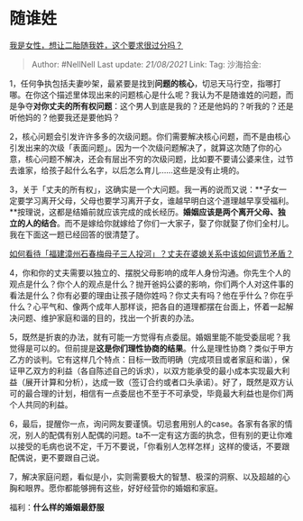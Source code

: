 # 随谁姓

[我是女性，想让二胎随我姓，这个要求很过分吗？](https://www.zhihu.com/question/329028307/answer/718976408)

> Author: #NellNell
> Last update: *21/08/2021*
> Link:
> Tag:
> 沙海拾金:

1，任何争执包括夫妻吵架，最紧要是找到**问题的核心**，切忌天马行空，指哪打哪。在你这个描述里体现出来的问题核心是什么呢？我认为不是随谁姓的问题，而是争夺**对你丈夫的所有权问题**：这个男人到底是我的？还是他妈的？听我的？还是听他妈的？他要我还是要他妈？

2，核心问题会引发许许多多的次级问题。你们需要解决核心问题，而不是由核心引发出来的次级「表面问题」。因为一个次级问题解决了，就算这次随了你的心意，核心问题不解决，还会有层出不穷的次级问题，比如要不要请公婆来住，过节去谁家，给孩子起什么名字，以后怎么育儿……这些是没有止境的。

3，关于「丈夫的所有权」，这确实是一个大问题。我一再的说而又说：**子女一定要学习离开父母，父母也要学习离开子女，谁越早明白这个道理越早享受福利。**按理说，这都是结婚前就应该完成的成长经历。**婚姻应该是两个离开父母、独立的人的结合**。而不是嫁给你就嫁给了你们一大家子，娶了你就娶了你们全村儿。我在下面这一题已经回答的很清楚了。

[如何看待「福建漳州石春梅母子三人投河」？丈夫在婆媳关系中该如何调节矛盾？](https://www.zhihu.com/question/322515608/answer/671778099)

4，你和你的丈夫需要以独立的、摆脱父母影响的成年人身份沟通。你先生个人的观点是什么？你个人的观点是什么？抛开爸妈公婆的影响，你们两个人对这件事的看法是什么？你有必要的理由让孩子随你姓吗？你丈夫有吗？他在乎什么？你在乎什么？心平气和、像两个成年人那样谈，把各自的道理都摆在台面上，怀着一起解决问题、维护家庭和谐的目的，找出一个折衷的办法。

5，既然是折衷的办法，就有可能一方觉得有点委屈。婚姻里能不能受委屈呢？我觉得是可以的。但前提是**这是你们理性协商的结果**。什么是理性协商？类似于甲方乙方的谈判。它有这样几个特点：目标一致而明确（完成项目或者家庭和谐），保证甲乙双方的利益（各自陈述自己的诉求），以双方能承受的最小成本实现最大利益（展开计算和分析），达成一致（签订合约或者口头承诺）。好了，既然是双方认可的最合理的计划，相信有一点委屈也不至于不可承受，毕竟最大利益也是你们两个人共同的利益。

6，最后，提醒你一点，询问网友要谨慎。切忌套用别人的case。各家有各家的情况，别人的配偶有别人配偶的问题。ta不一定有这方面的执念，但有别的更让你难以接受的毛病也说不定，千万不要说，「你看别人怎样怎样」这样的傻话，不要跟配偶说，更不要跟自己说。

7，解决家庭问题，看似是小，实则需要极大的智慧、极深的洞察、以及超越的心胸和眼界。愿你都能够拥有这些，好好经营你的婚姻和家庭。

福利：**什么样的婚姻最舒服**

[](https://www.zhihu.com/question/316445888/answer/716885752)
